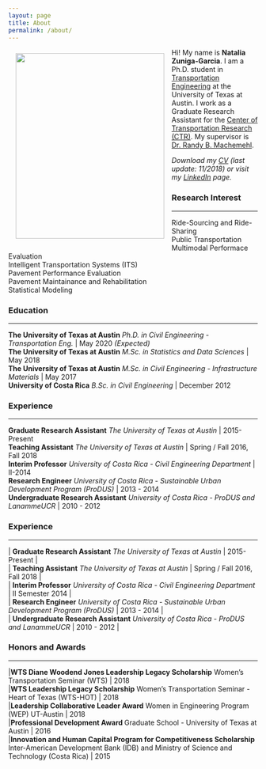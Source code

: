 ```yaml
---
layout: page
title: About
permalink: /about/
---
```


<img src="{{ site.baseurl }}/assets/img/nat.jpg" ALIGN="left" style="margin:10px 15px ; width:300px; height:375px;"/>

Hi! My name is <b>Natalia Zuniga-Garcia</b>. I am a Ph.D. student in [Transportation Engineering](http://www.caee.utexas.edu/transportation) at the University of Texas at Austin. I work as a Graduate Research Assistant for the [Center of Transportation Research (CTR)](https://ctr.utexas.edu/). My supervisor is [Dr. Randy B. Machemehl](https://faculty.engr.utexas.edu/machemehl/).<br>

<i>Download my [CV](/downloads/Natalia_ZunigaGarcia.pdf) (last update: 11/2018) or visit my [LinkedIn](https://www.linkedin.com/in/nzunigag/) page.</i>  

### Research Interest
___
  Ride-Sourcing and Ride-Sharing <br>
  Public Transportation <br>
  Multimodal Performace Evaluation <br>
  Intelligent Transportation Systems (ITS) <br>
  Pavement Performance Evaluation <br>
  Pavement Maintainance and Rehabilitation <br>
  Statistical Modeling <br>


### Education
___

<b>The University of Texas at Austin</b> <i>Ph.D. in Civil Engineering - Transportation Eng. </i> | May 2020 <i>(Expected)</i> <br>
<b>The University of Texas at Austin</b> <i>M.Sc. in Statistics and Data Sciences</i> | May 2018  <br>
<b>The University of Texas at Austin</b> <i>M.Sc. in Civil Engineering - Infrastructure Materials</i> | May 2017 <br>
<b>University of Costa Rica</b> <i>B.Sc. in Civil Engineering</i> | December 2012

### Experience
___

<b>Graduate Research Assistant</b> <i>The University of Texas at Austin </i> | 2015-Present <br>
<b>Teaching Assistant</b> <i>The University of Texas at Austin</i> | Spring / Fall 2016, Fall 2018  <br>
<b>Interim Professor</b> <i>University of Costa Rica - Civil Engineering Department</i> | II-2014 <br>
<b>Research Engineer</b> <i>University of Costa Rica - Sustainable Urban Development Program (ProDUS)</i> | 2013 - 2014 <br>
<b>Undergraduate Research Assistant</b> <i>University of Costa Rica - ProDUS and LanammeUCR</i>  | 2010 - 2012 

### Experience
___
| <b>Graduate Research Assistant</b> <i>The University of Texas at Austin </i> | 2015-Present | <br>
| <b>Teaching Assistant</b> <i>The University of Texas at Austin</i> | Spring / Fall 2016, Fall 2018 | <br>
| <b>Interim Professor</b> <i>University of Costa Rica - Civil Engineering Department</i> | II Semester 2014 | <br>
| <b>Research Engineer</b> <i>University of Costa Rica - Sustainable Urban Development Program (ProDUS)</i> | 2013 - 2014 | <br>
| <b>Undergraduate Research Assistant</b> <i>University of Costa Rica - ProDUS and LanammeUCR</i> | 2010 - 2012 | 

### Honors and Awards
___
|<b>WTS Diane Woodend Jones Leadership Legacy Scholarship</b> Women’s Transportation Seminar (WTS) | 2018 <br>
|<b>WTS Leadership Legacy Scholarship</b> Women’s Transportation Seminar - Heart of Texas (WTS-HOT) | 2018 <br>
|<b>Leadership	Collaborative	Leader	Award</b> Women in	Engineering Program (WEP) UT-Austin | 2018 <br>
|<b>Professional Development Award </b> Graduate School - University of Texas at Austin | 2016 <br>
|<b>Innovation and Human Capital Program for Competitiveness Scholarship</b> Inter-American Development Bank (IDB) and Ministry of Science and Technology (Costa Rica) | 2015 <br>
